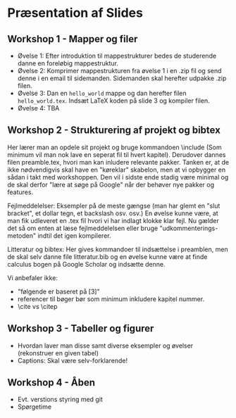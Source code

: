 # Præsentation af Slides

## Workshop 1 - Mapper og filer

- Øvelse 1: Efter introduktion til mappestrukturer bedes de studerende danne en foreløbig mappestruktur.
- Øvelse 2: Komprimer mappestrukturen fra øvelse 1 i en .zip fil og send denne i en email til sidemanden. Sidemanden skal herefter udpakke .zip filen.
- Øvelse 3: Dan en `hello_world` mappe og dan herefter filen `hello_world.tex`. Indsæt LaTeX koden på slide 3 og kompiler filen.
- Øvelse 4: TBA

## Workshop 2 - Strukturering af projekt og bibtex

Her lærer man an opdele sit projekt og bruge kommandoen \\include (Som minimum vil man nok lave en seperat fil til hvert kapitel). Derudover dannes filen preamble.tex, hvori man kan inludere relevante pakker. Tanken er, at de ikke nødvendigvis skal have en "køreklar" skabelon, men at vi opbygger en sådan i takt med workshoppen. Den vil i sidste ende stadig være minimal og de skal derfor "lære at søge på Google" når der behøver nye pakker og features.

Fejlmeddelelser: Eksempler på de meste gængse (man har glemt en "slut bracket", et dollar tegn, et backslash osv. osv.) En øvelse kunne være, at man fik udleveret en .tex fil hvori vi har indlagt klokke klar fejl. Nu gælder det så om enten at læse fejlmeddelelsen eller bruge "udkommenterings-metoden" indtil det igen kompilerer.

Litteratur og bibtex: Her gives kommandoer til indsættelse i preamblen, men de skal selv danne file litteratur.bib og en øvelse kunne være at finde calculus bogen på Google Scholar og indsætte denne.

Vi anbefaler ikke:
 - "følgende er baseret på [3]"
 - referencer til bøger bør som minimum inkludere kapitel nummer.
 - \\cite vs \\citep 


## Workshop 3 - Tabeller og figurer

- Hvordan laver man disse samt diverse eksempler og øvelser (rekonstruer en given tabel)
 - Captions: Skal være selv-forklarende!
 
## Workshop 4 - Åben

- Evt. verstions styring med git
 - Spørgetime
